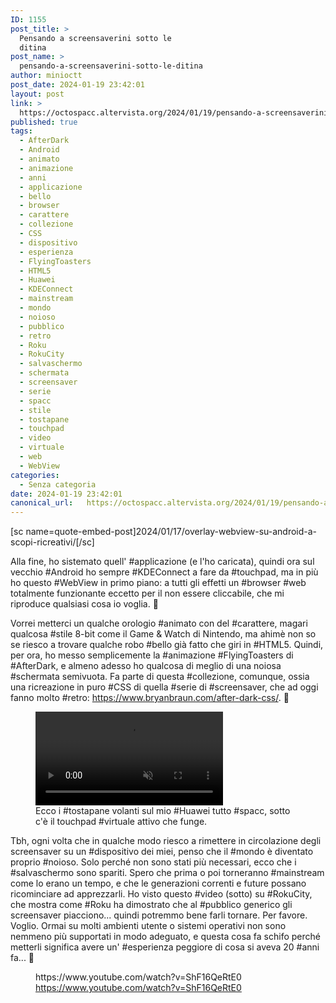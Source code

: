 ```yaml
---
ID: 1155
post_title: >
  Pensando a screensaverini sotto le
  ditina
post_name: >
  pensando-a-screensaverini-sotto-le-ditina
author: minioctt
post_date: 2024-01-19 23:42:01
layout: post
link: >
  https://octospacc.altervista.org/2024/01/19/pensando-a-screensaverini-sotto-le-ditina/
published: true
tags:
  - AfterDark
  - Android
  - animato
  - animazione
  - anni
  - applicazione
  - bello
  - browser
  - carattere
  - collezione
  - CSS
  - dispositivo
  - esperienza
  - FlyingToasters
  - HTML5
  - Huawei
  - KDEConnect
  - mainstream
  - mondo
  - noioso
  - pubblico
  - retro
  - Roku
  - RokuCity
  - salvaschermo
  - schermata
  - screensaver
  - serie
  - spacc
  - stile
  - tostapane
  - touchpad
  - video
  - virtuale
  - web
  - WebView
categories:
  - Senza categoria
date: 2024-01-19 23:42:01
canonical_url:   https://octospacc.altervista.org/2024/01/19/pensando-a-screensaverini-sotto-le-ditina/
---
```

<!-- wp:paragraph -->
<p>[sc name=quote-embed-post]2024/01/17/overlay-webview-su-android-a-scopi-ricreativi/[/sc]</p>
<!-- /wp:paragraph -->

<!-- wp:paragraph -->
<p>Alla fine, ho sistemato quell' #applicazione (e l'ho caricata), quindi ora sul vecchio #Android ho sempre #KDEConnect a fare da #touchpad, ma in più ho questo #WebView in primo piano: a tutti gli effetti un #browser #web totalmente funzionante eccetto per il non essere cliccabile, che mi riproduce qualsiasi cosa io voglia. 🤭️</p>
<!-- /wp:paragraph -->

<!-- wp:paragraph -->
<p>Vorrei metterci un qualche orologio #animato con del #carattere, magari qualcosa #stile 8-bit come il Game &amp; Watch di Nintendo, ma ahimè non so se riesco a trovare qualche robo #bello già fatto che giri in #HTML5. Quindi, per ora, ho messo semplicemente la #animazione #FlyingToasters di #AfterDark, e almeno adesso ho qualcosa di meglio di una noiosa #schermata semivuota. Fa parte di questa #collezione, comunque, ossia una ricreazione in puro #CSS di quella #serie di #screensaver, che ad oggi fanno molto #retro: <a href="https://www.bryanbraun.com/after-dark-css/">https://www.bryanbraun.com/after-dark-css/</a>. 💌️</p>
<!-- /wp:paragraph -->

<!-- wp:paragraph -->
<p></p>
<!-- /wp:paragraph -->

<!-- wp:video {"id":1156} -->
<figure class="wp-block-video"><video controls muted src="{{site.cdnurl}}/assets/uploads/2024/01/VID_2024-01-19-23-20-17-561.mp4"></video><figcaption class="wp-element-caption">Ecco i #tostapane volanti sul mio #Huawei tutto #spacc, sotto c'è il touchpad #virtuale attivo che funge.</figcaption></figure>
<!-- /wp:video -->

<!-- wp:paragraph -->
<p></p>
<!-- /wp:paragraph -->

<!-- wp:paragraph -->
<p>Tbh, ogni volta che in qualche modo riesco a rimettere in circolazione degli screensaver su un #dispositivo dei miei, penso che il #mondo è diventato proprio #noioso. Solo perché non sono stati più necessari, ecco che i #salvaschermo sono spariti. Spero che prima o poi torneranno #mainstream come lo erano un tempo, e che le generazioni correnti e future possano ricominciare ad apprezzarli. Ho visto questo #video (sotto) su #RokuCity, che mostra come #Roku ha dimostrato che al #pubblico generico gli screensaver piacciono... quindi potremmo bene farli tornare. Per favore. Voglio. Ormai su molti ambienti utente o sistemi operativi non sono nemmeno più supportati in modo adeguato, e questa cosa fa schifo perché metterli significa avere un' #esperienza peggiore di cosa si aveva 20 #anni fa... 🙏️</p>
<!-- /wp:paragraph -->

<!-- wp:paragraph -->
<p></p>
<!-- /wp:paragraph -->

<!-- wp:embed {"url":"https://www.youtube.com/watch?v=ShF16QeRtE0","type":"video","providerNameSlug":"youtube","responsive":true,"className":"wp-embed-aspect-16-9 wp-has-aspect-ratio"} -->
<figure class="wp-block-embed is-type-video is-provider-youtube wp-block-embed-youtube wp-embed-aspect-16-9 wp-has-aspect-ratio"><div class="wp-block-embed__wrapper">
https://www.youtube.com/watch?v=ShF16QeRtE0
</div><figcaption class="wp-element-caption"><a href="https://www.youtube.com/watch?v=ShF16QeRtE0">https://www.youtube.com/watch?v=ShF16QeRtE0</a></figcaption></figure>
<!-- /wp:embed -->